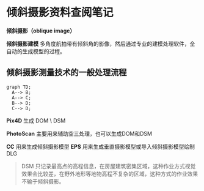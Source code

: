 # 倾斜摄影资料查阅笔记

**倾斜摄影（oblique image）**

**倾斜摄影建模** 多角度航拍带有倾斜角的影像，然后通过专业的建模处理软件，全自动的生成模型的过程。

## 倾斜摄影测量技术的一般处理流程

```mermaid
graph TD;
  A--> B;
  A--> C;
  B--> D;
  C--> D;
```



**Pix4D** 生成 DOM \ DSM 

**PhotoScan** 主要用来辅助空三处理，也可以生成DOM和DSM

**CC** 用来生成倾斜摄影模型
**EPS** 用来生成垂直摄影模型或导入倾斜摄影模型绘制DLG

> DSM 只记录最高点的高程信息，在房屋建筑密集区域，这种作业方式视觉效果会比较差，在野外地形等地物高程不复杂的区域，这种方式的作业效果不输于倾斜摄影。

